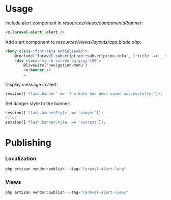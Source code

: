 # Usage
Include alert component in *resources/views/components/banner*:
```html
<x-laravel-alert::alert />
```

Add alert component to *resources/views/layouts/app.blade.php*:
```html
<body class="font-sans antialiased">
    @include('laravel-subscription::subscription.info', ['title' => __('laravel-social-auth::social-auth.Sign in with :social', ['social' => 'Google'])])
    <div class="min-h-screen bg-gray-100">
        @livewire('navigation-menu')
        <x-banner />
        …
```

Display message in alert:
```php
session(['flash.banner' => 'The data has been saved successfully.']);
```

Set danger style to the banner:
```php
session(['flash.bannerStyle' => 'danger']);
// or
session(['flash.bannerStyle' => 'success']);
```

# Publishing
### Localization
```php
php artisan vendor:publish --tag="laravel-alert-lang"
```

### Views
```php
php artisan vendor:publish --tag="laravel-alert-views"
```